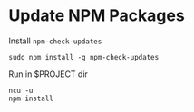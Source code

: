 # Update NPM Packages

Install `npm-check-updates`

```shell
sudo npm install -g npm-check-updates
```

Run in $PROJECT dir

```shell
ncu -u
npm install
```

